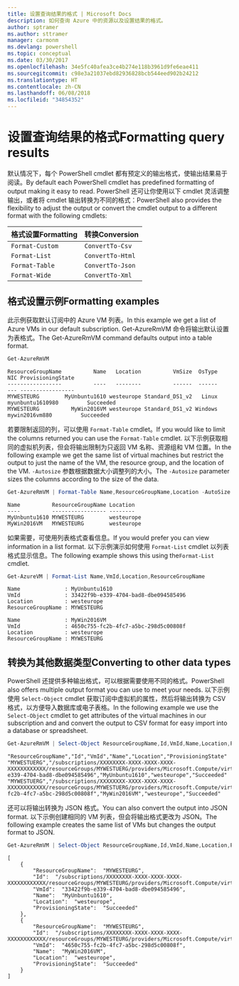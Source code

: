 ```yaml
---
title: 设置查询结果的格式 | Microsoft Docs
description: 如何查询 Azure 中的资源以及设置结果的格式。
author: sptramer
ms.author: sttramer
manager: carmonm
ms.devlang: powershell
ms.topic: conceptual
ms.date: 03/30/2017
ms.openlocfilehash: 34e5fc40afea3ce4b274e118b3961d9fe6eae411
ms.sourcegitcommit: c98e3a21037ebd82936828bcb544eed902b24212
ms.translationtype: HT
ms.contentlocale: zh-CN
ms.lasthandoff: 06/08/2018
ms.locfileid: "34854352"
---
```

# <a name="formatting-query-results"></a><span data-ttu-id="cdf92-103">设置查询结果的格式</span><span class="sxs-lookup"><span data-stu-id="cdf92-103">Formatting query results</span></span>

<span data-ttu-id="cdf92-104">默认情况下，每个 PowerShell cmdlet 都有预定义的输出格式，使输出结果易于阅读。</span><span class="sxs-lookup"><span data-stu-id="cdf92-104">By default each PowerShell cmdlet has predefined formatting of output making it easy to read.</span></span>  <span data-ttu-id="cdf92-105">PowerShell 还可让你使用以下 cmdlet 灵活调整输出，或者将 cmdlet 输出转换为不同的格式：</span><span class="sxs-lookup"><span data-stu-id="cdf92-105">PowerShell also provides the flexibility to adjust the output or convert the cmdlet output to a different format with the following cmdlets:</span></span>

| <span data-ttu-id="cdf92-106">格式设置</span><span class="sxs-lookup"><span data-stu-id="cdf92-106">Formatting</span></span>      | <span data-ttu-id="cdf92-107">转换</span><span class="sxs-lookup"><span data-stu-id="cdf92-107">Conversion</span></span>       |
|-----------------|------------------|
| `Format-Custom` | `ConvertTo-Csv`  |
| `Format-List`   | `ConvertTo-Html` |
| `Format-Table`  | `ConvertTo-Json` |
| `Format-Wide`   | `ConvertTo-Xml`  |

## <a name="formatting-examples"></a><span data-ttu-id="cdf92-108">格式设置示例</span><span class="sxs-lookup"><span data-stu-id="cdf92-108">Formatting examples</span></span>

<span data-ttu-id="cdf92-109">此示例获取默认订阅中的 Azure VM 列表。</span><span class="sxs-lookup"><span data-stu-id="cdf92-109">In this example we get a list of Azure VMs in our default subscription.</span></span>  <span data-ttu-id="cdf92-110">Get-AzureRmVM 命令将输出默认设置为表格式。</span><span class="sxs-lookup"><span data-stu-id="cdf92-110">The Get-AzureRmVM command defaults output into a table format.</span></span>

```powershell
Get-AzureRmVM
```

```
ResourceGroupName          Name   Location          VmSize  OsType              NIC ProvisioningState
-----------------          ----   --------          ------  ------              --- -----------------
MYWESTEURG        MyUnbuntu1610 westeurope Standard_DS1_v2   Linux myunbuntu1610980         Succeeded
MYWESTEURG          MyWin2016VM westeurope Standard_DS1_v2 Windows   mywin2016vm880         Succeeded
```

<span data-ttu-id="cdf92-111">若要限制返回的列，可以使用 `Format-Table` cmdlet。</span><span class="sxs-lookup"><span data-stu-id="cdf92-111">If you would like to limit the columns returned you can use the `Format-Table` cmdlet.</span></span> <span data-ttu-id="cdf92-112">以下示例获取相同的虚拟机列表，但会将输出限制为只返回 VM 名称、资源组和 VM 位置。</span><span class="sxs-lookup"><span data-stu-id="cdf92-112">In the following example we get the same list of virtual machines but restrict the output to just the name of the VM, the resource group, and the location of the VM.</span></span>  <span data-ttu-id="cdf92-113">`-Autosize` 参数根据数据大小调整列的大小。</span><span class="sxs-lookup"><span data-stu-id="cdf92-113">The `-Autosize` parameter sizes the columns according to the size of the data.</span></span>

```powershell
Get-AzureRmVM | Format-Table Name,ResourceGroupName,Location -AutoSize
```

```
Name          ResourceGroupName Location
----          ----------------- --------
MyUnbuntu1610 MYWESTEURG        westeurope
MyWin2016VM   MYWESTEURG        westeurope
```

<span data-ttu-id="cdf92-114">如果需要，可使用列表格式查看信息。</span><span class="sxs-lookup"><span data-stu-id="cdf92-114">If you would prefer you can view information in a list format.</span></span> <span data-ttu-id="cdf92-115">以下示例演示如何使用 `Format-List` cmdlet 以列表格式显示信息。</span><span class="sxs-lookup"><span data-stu-id="cdf92-115">The following example shows this using the`Format-List` cmdlet.</span></span>

```powershell
Get-AzureVM | Format-List Name,VmId,Location,ResourceGroupName
```

```
Name              : MyUnbuntu1610
VmId              : 33422f9b-e339-4704-bad8-dbe094585496
Location          : westeurope
ResourceGroupName : MYWESTEURG

Name              : MyWin2016VM
VmId              : 4650c755-fc2b-4fc7-a5bc-298d5c00808f
Location          : westeurope
ResourceGroupName : MYWESTEURG
```

## <a name="converting-to-other-data-types"></a><span data-ttu-id="cdf92-116">转换为其他数据类型</span><span class="sxs-lookup"><span data-stu-id="cdf92-116">Converting to other data types</span></span>

<span data-ttu-id="cdf92-117">PowerShell 还提供多种输出格式，可以根据需要使用不同的格式。</span><span class="sxs-lookup"><span data-stu-id="cdf92-117">PowerShell also offers multiple output format you can use to meet your needs.</span></span>  <span data-ttu-id="cdf92-118">以下示例使用 `Select-Object` cmdlet 获取订阅中虚拟机的属性，然后将输出转换为 CSV 格式，以方便导入数据库或电子表格。</span><span class="sxs-lookup"><span data-stu-id="cdf92-118">In the following example we use the `Select-Object` cmdlet to get attributes of the virtual machines in our subscription and and convert the output to CSV format for easy import into a database or spreadsheet.</span></span>

```powershell
Get-AzureRmVM | Select-Object ResourceGroupName,Id,VmId,Name,Location,ProvisioningState | ConvertTo-Csv -NoTypeInformation
```

```
"ResourceGroupName","Id","VmId","Name","Location","ProvisioningState"
"MYWESTUERG","/subscriptions/XXXXXXXX-XXXX-XXXX-XXXX-XXXXXXXXXXXX/resourceGroups/MYWESTUERG/providers/Microsoft.Compute/virtualMachines/MyUnbuntu1610","33422f9b-e339-4704-bad8-dbe094585496","MyUnbuntu1610","westeurope","Succeeded"
"MYWESTUERG","/subscriptions/XXXXXXXX-XXXX-XXXX-XXXX-XXXXXXXXXXXX/resourceGroups/MYWESTUERG/providers/Microsoft.Compute/virtualMachines/MyWin2016VM","4650c755-fc2b-4fc7-a5bc-298d5c00808f","MyWin2016VM","westeurope","Succeeded"
```

<span data-ttu-id="cdf92-119">还可以将输出转换为 JSON 格式。</span><span class="sxs-lookup"><span data-stu-id="cdf92-119">You can also convert the output into JSON format.</span></span>  <span data-ttu-id="cdf92-120">以下示例创建相同的 VM 列表，但会将输出格式更改为 JSON。</span><span class="sxs-lookup"><span data-stu-id="cdf92-120">The following example creates the same list of VMs but changes the output format to JSON.</span></span>

```powershell
Get-AzureRmVM | Select-Object ResourceGroupName,Id,VmId,Name,Location,ProvisioningState | ConvertTo-Json
```

```
[
    {
        "ResourceGroupName":  "MYWESTEURG",
        "Id":  "/subscriptions/XXXXXXXX-XXXX-XXXX-XXXX-XXXXXXXXXXXX/resourceGroups/MYWESTEURG/providers/Microsoft.Compute/virtualMachines/MyUnbuntu1610",
        "VmId":  "33422f9b-e339-4704-bad8-dbe094585496",
        "Name":  "MyUnbuntu1610",
        "Location":  "westeurope",
        "ProvisioningState":  "Succeeded"
    },
    {
        "ResourceGroupName":  "MYWESTEURG",
        "Id":  "/subscriptions/XXXXXXXX-XXXX-XXXX-XXXX-XXXXXXXXXXXX/resourceGroups/MYWESTEURG/providers/Microsoft.Compute/virtualMachines/MyWin2016VM",
        "VmId":  "4650c755-fc2b-4fc7-a5bc-298d5c00808f",
        "Name":  "MyWin2016VM",
        "Location":  "westeurope",
        "ProvisioningState":  "Succeeded"
    }
]
```
